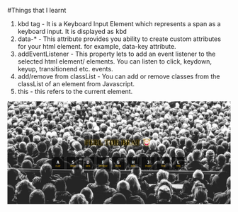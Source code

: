 #Things that I learnt

1. kbd tag - It is a Keyboard Input Element which represents a span as a keyboard input. It is displayed as <kbd>kbd</kbd>
2. data-\* - This attribute provides you ability to create custom attributes for your html element. for example, data-key attribute.
3. addEventListener - This property lets to add an event listener to the selected html element/ elements. You can listen to click, keydown, keyup, transitionend etc. events.
4. add/remove from classList - You can add or remove classes from the classList of an element from Javascript.
5. this - this refers to the current element.

<img src="./drumkit.png" alt="drum-kit">
